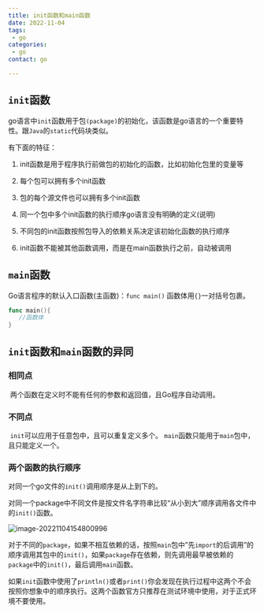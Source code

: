 ```yaml
---
title: init函数和main函数
date: 2022-11-04
tags: 
 - go
categories: 
 - go
contact: go

---
```


## `init`函数

go语言中`init`函数用于包`(package)`的初始化，该函数是go语言的一个重要特性。跟`Java`的`static`代码块类似。

有下面的特征：

1. init函数是用于程序执行前做包的初始化的函数，比如初始化包里的变量等

2. 每个包可以拥有多个init函数

3. 包的每个源文件也可以拥有多个init函数

4. 同一个包中多个init函数的执行顺序go语言没有明确的定义(说明)

5. 不同包的init函数按照包导入的依赖关系决定该初始化函数的执行顺序

6. init函数不能被其他函数调用，而是在main函数执行之前，自动被调用



## `main`函数

Go语言程序的默认入口函数(主函数)：`func main()`
函数体用`{}`一对括号包裹。

```go
func main(){
   //函数体
}
```



## `init`函数和`main`函数的异同

### 相同点

​        两个函数在定义时不能有任何的参数和返回值，且Go程序自动调用。

### 不同点

​       `init`可以应用于任意包中，且可以重复定义多个。
​        `main`函数只能用于`main`包中，且只能定义一个。

### 两个函数的执行顺序

对同一个go文件的`init()`调用顺序是从上到下的。

对同一个package中不同文件是按文件名字符串比较“从小到大”顺序调用各文件中的`init()`函数。

![image-20221104154800996](https://cdn.jsdelivr.net/gh/jayjayleung/jayjayImages@main/images/20221104154801.png)

对于不同的`package`，如果不相互依赖的话，按照`main`包中”先`import`的后调用”的顺序调用其包中的`init()`，如果`package`存在依赖，则先调用最早被依赖的`package`中的`init()`，最后调用`main`函数。

如果`init`函数中使用了`println()`或者`print()`你会发现在执行过程中这两个不会按照你想象中的顺序执行。这两个函数官方只推荐在测试环境中使用，对于正式环境不要使用。









